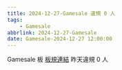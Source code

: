 ```yaml
---
title: 2024-12-27-Gamesale 違規 0 人
tags:
    - Gamesale
abbrlink: 2024-12-27-Gamesale
date: Gamesale-2024-12-27 12:00:00
---
```

Gamesale 板 [板規連結](https://www.ptt.cc/bbs/Gossiping/M.1637425085.A.07D.html)
昨天違規 0 人
